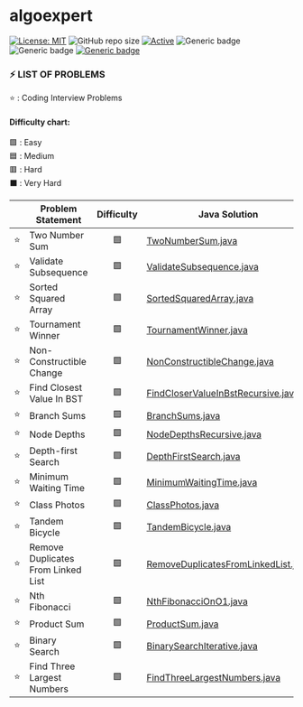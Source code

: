 # algoexpert

 [![License: MIT](https://img.shields.io/badge/License-MIT-yellow.svg)](https://opensource.org/licenses/MIT "MIT License")
 ![GitHub repo size](https://img.shields.io/github/repo-size/jerrycychen/algoexpert)
 [![Active](http://img.shields.io/badge/Status-Active-green.svg)](https://github.com/jerrycychen/algoexpert)
 ![Generic badge](https://img.shields.io/badge/lang-java-orange.svg)
 ![Generic badge](https://img.shields.io/badge/lang-kotlin-yellow.svg)
 [![Generic badge](https://img.shields.io/badge/last%20updated-20--02--2022-pink)](https://github.com/jerrycychen/algoexpert)

### ⚡ LIST OF PROBLEMS 
	
⭐ : Coding Interview Problems 
<br/>
#### Difficulty chart:
🟩 : Easy
<br/>
🟦 : Medium
<br/>
🟥 : Hard
<br/>
⬛ : Very Hard
<br/>

|  | Problem Statement | Difficulty | Java Solution | Kotlin Solution
| :------: | ----------------- | :--------: | ----------------- | ----------------- |
| :star: | Two Number Sum | 🟩 | [TwoNumberSum.java](https://github.com/jerrycychen/algoexpert/blob/main/001.%20Two%20Number%20Sum/TwoNumberSum.java) | [TwoNumberSum.kt](https://github.com/jerrycychen/algoexpert/blob/main/001%20Two%20Number%20Sum/TwoNumberSum.kt)
| :star: | Validate Subsequence | 🟩 | [ValidateSubsequence.java](https://github.com/jerrycychen/algoexpert/blob/main/002.%20Validate%20Subsequence/ValidateSubsequence.java) | [ValidateSubsequence.kt](https://github.com/jerrycychen/algoexpert/blob/main/002.%20Validate%20Subsequence/ValidateSubsequence.kt)
| :star: | Sorted Squared Array | 🟩 | [SortedSquaredArray.java](https://github.com/jerrycychen/algoexpert/blob/main/003.%20Sorted%20Squared%20Array/SortedSquaredArray.java) | [SortedSquaredArray.kt](https://github.com/jerrycychen/algoexpert/blob/main/003.%20Sorted%20Squared%20Array/SortedSquaredArray.kt)
| :star: | Tournament Winner | 🟩 | [TournamentWinner.java](https://github.com/jerrycychen/algoexpert/blob/main/004.%20Tournament%20Winner/TournamentWinner.java) | [TournamentWinner.kt](https://github.com/jerrycychen/algoexpert/blob/main/004.%20Tournament%20Winner/TournamentWinner.kt)
| :star: | Non-Constructible Change | 🟩 | [NonConstructibleChange.java](https://github.com/jerrycychen/algoexpert/blob/main/005.%20Non-Constructible%20Change/NonConstructibleChange.java) | [NonConstructibleChange.kt](https://github.com/jerrycychen/algoexpert/blob/main/005.%20Non-Constructible%20Change/NonConstructibleChange.kt)
| :star: | Find Closest Value In BST | 🟩 | [FindCloserValueInBstRecursive.java](https://github.com/jerrycychen/algoexpert/blob/main/006.%20Find%20Closest%20Value%20In%20BST/FindCloserValueInBstRecursive.java) | [FindCloserValueInBstRecursive.kt](https://github.com/jerrycychen/algoexpert/blob/main/006.%20Find%20Closest%20Value%20In%20BST/FindCloserValueInBstRecursive.kt)
| :star: | Branch Sums | 🟩 | [BranchSums.java](https://github.com/jerrycychen/algoexpert/blob/main/007.%20Branch%20Sums/BranchSums.java) | [BranchSums.kt](https://github.com/jerrycychen/algoexpert/blob/main/007.%20Branch%20Sums/BranchSums.kt)
| :star: | Node Depths | 🟩 | [NodeDepthsRecursive.java](https://github.com/jerrycychen/algoexpert/blob/main/008.%20Node%20Depths/NodeDepthsRecursive.java) | [NodeDepthsRecursive.kt](https://github.com/jerrycychen/algoexpert/blob/main/008.%20Node%20Depths/NodeDepthsRecursive.kt)
| :star: | Depth-first Search | 🟩 | [DepthFirstSearch.java](https://github.com/jerrycychen/algoexpert/blob/main/009.%20Depth-first%20Search/DepthFirstSearch.java) | [DepthFirstSearch.kt](https://github.com/jerrycychen/algoexpert/blob/main/009.%20Depth-first%20Search/DepthFirstSearch.kt)
| :star: | Minimum Waiting Time | 🟩 | [MinimumWaitingTime.java](https://github.com/jerrycychen/algoexpert/blob/main/010.%20Minimum%20Waiting%20Time/MinimumWaitingTime.java) | [MinimumWaitingTime.kt](https://github.com/jerrycychen/algoexpert/blob/main/010.%20Minimum%20Waiting%20Time/MinimumWaitingTime.kt)
| :star: | Class Photos | 🟩 | [ClassPhotos.java](https://github.com/jerrycychen/algoexpert/blob/main/011.%20Class%20Photos/ClassPhotos.java) | [ClassPhotos.kt](https://github.com/jerrycychen/algoexpert/blob/main/011.%20Class%20Photos/ClassPhotos.kt)
| :star: | Tandem Bicycle | 🟩 | [TandemBicycle.java](https://github.com/jerrycychen/algoexpert/blob/main/012.%20Tandem%20Bicycle/TandemBicycle.java) | [TandemBicycle.kt](https://github.com/jerrycychen/algoexpert/blob/main/012.%20Tandem%20Bicycle/TandemBicycle.kt)
| :star: | Remove Duplicates From Linked List | 🟩 | [RemoveDuplicatesFromLinkedList.java](https://github.com/jerrycychen/algoexpert/blob/main/013.%20Remove%20Duplicates%20From%20Linked%20List/RemoveDuplicatesFromLinkedList.java) | [RemoveDuplicatesFromLinkedList.kt](https://github.com/jerrycychen/algoexpert/blob/main/013.%20Remove%20Duplicates%20From%20Linked%20List/RemoveDuplicatesFromLinkedList.kt)
| :star: | Nth Fibonacci | 🟩 | [NthFibonacciOnO1.java](https://github.com/jerrycychen/algoexpert/blob/main/014.%20Nth%20Fibonacci/NthFibonacciOnO1.java) | [NthFibonacciOnO1.kt](https://github.com/jerrycychen/algoexpert/blob/main/014.%20Nth%20Fibonacci/NthFibonacciOnO1.kt)
| :star: | Product Sum | 🟩 | [ProductSum.java](https://github.com/jerrycychen/algoexpert/blob/main/015.%20Product%20Sum/ProductSum.java) | [ProductSum.kt](https://github.com/jerrycychen/algoexpert/blob/main/015.%20Product%20Sum/ProductSum.kt)
| :star: | Binary Search | 🟩 | [BinarySearchIterative.java](https://github.com/jerrycychen/algoexpert/blob/main/016.%20Binary%20Search/BinarySearchIterative.java) | [BinarySearchIterative.kt](https://github.com/jerrycychen/algoexpert/blob/main/016.%20Binary%20Search/BinarySearchIterative.kt)
| :star: | Find Three Largest Numbers | 🟩 | [FindThreeLargestNumbers.java](https://github.com/jerrycychen/algoexpert/blob/main/017.%20Find%20Three%20Largest%20Numbers/FindThreeLargestNumbers.java) | [FindThreeLargestNumbers.kt](https://github.com/jerrycychen/algoexpert/blob/main/017.%20Find%20Three%20Largest%20Numbers/FindThreeLargestNumbers.kt)